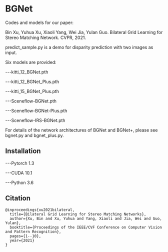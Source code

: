 # BGNet

Codes and models for our paper:

Bin Xu, Yuhua Xu, Xiaoli Yang, Wei Jia, Yulan Guo. Bilateral Grid Learning for Stereo Matching Network. CVPR, 2021.

predict_sample.py is a demo for disparity prediction with two images as input.

Six models are provided:

---kitti_12_BGNet.pth

---kitti_12_BGNet_Plus.pth

---kitti_15_BGNet_Plus.pth

---Sceneflow-BGNet.pth

---Sceneflow-BGNet-Plus.pth

---Sceneflow-IRS-BGNet.pth

For details of the network architectures of BGNet and BGNet+, please see bgnet.py and bgnet_plus.py.

## Installation

---Pytorch 1.3

---CUDA 10.1

---Python 3.6


## Citation

```
@inproceedings{xu2021bilateral,
  title={Bilateral Grid Learning for Stereo Matching Networks},
  author={Xu, Bin and Xu, Yuhua and Yang, Xiaoli and Jia, Wei and Guo, Yulan},
  booktitle={Proceedings of the IEEE/CVF Conference on Computer Vision and Pattern Recognition},
  pages={1--10},
  year={2021}
}
```
